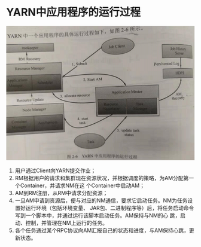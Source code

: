 YARN中应用程序的运行过程
================================================================================

![YARN中应用程序的运行过程](img/3.png)

1. 用户通过Client向YARN提交作业；
2. RM根据用户的请求和集群现在资源状况，并根据调度的策略，为AM分配第一个Container，并请求NM在这
个Container中启动AM；
3. AM到RM注册，从RM中请求分配资源；
4. 一旦AM申请到资源后，便与对应的NM通信，要求它启动任务。NM为任务设置好运行环境（包括环境变量、
JAR包、二进制程序等）后，将任务启动命令写到一个脚本中，并通过运行该脚本启动任务。AM保持与NM的心
跳，启动、控制，并管理在NM上运行的任务。
5. 各个任务通过某个RPC协议向AM汇报自己的状态和进度，与AM保持心跳，更新状态。

